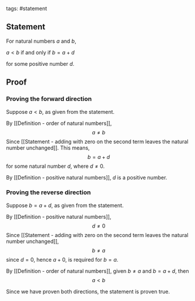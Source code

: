 tags: #statement 

## Statement

For natural numbers $a$ and $b$,

 $a \lt b$ if and only if $b = a + d$ 
 
 for some positive number $d$.
 
## Proof


### Proving the forward direction

Suppose $a \lt b$, as given from the statement.

By [[Definition - order of natural numbers]], 
$$a \neq b$$
Since [[Statement - adding with zero on the second term leaves the natural number unchanged]]. This means,
$$b = a + d$$
for some natural number $d$, where $d \neq 0$.

By [[Definition - positive natural numbers]], $d$ is a positive number.

### Proving the reverse direction

Suppose $b = a + d$, as given from the statement.

By [[Definition - positive natural numbers]], 
$$d \neq 0$$
Since [[Statement - adding with zero on the second term leaves the natural number unchanged]], 
$$b \neq a$$
since $d = 0$, hence $a + 0$, is required for $b = a$.

By [[Definition - order of natural numbers]], given $b \neq a$ and $b = a + d$, then
$$a \lt b$$

Since we have proven both directions, the statement is proven true.